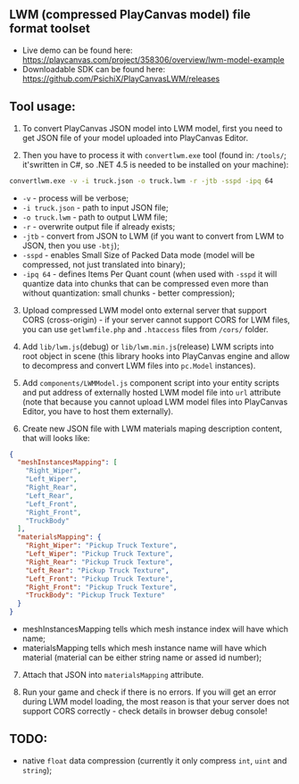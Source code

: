 LWM (compressed PlayCanvas model) file format toolset
------

* Live demo can be found here: https://playcanvas.com/project/358306/overview/lwm-model-example
* Downloadable SDK can be found here: https://github.com/PsichiX/PlayCanvasLWM/releases

Tool usage:
------

1. To convert PlayCanvas JSON model into LWM model, first you need to get JSON file of your model uploaded into PlayCanvas Editor.

2. Then you have to process it with `convertlwm.exe` tool (found in: `/tools/`; it'swritten in C#, so .NET 4.5 is needed to be installed on your machine):

  ```bash
  convertlwm.exe -v -i truck.json -o truck.lwm -r -jtb -sspd -ipq 64
  ```
  * `-v` - process will be verbose;
  * `-i truck.json` - path to input JSON file;
  * `-o truck.lwm` - path to output LWM file;
  * `-r` - overwrite output file if already exists;
  * `-jtb` - convert from JSON to LWM (if you want to convert from LWM to JSON, then you use `-btj`);
  * `-sspd` - enables Small Size of Packed Data mode (model will be compressed, not just translated into binary);
  * `-ipq 64` - defines Items Per Quant count (when used with `-sspd` it will quantize data into chunks that can be compressed even more than without quantization: small chunks - better compression);

3. Upload compressed LWM model onto external server that support CORS (cross-origin) - if your server cannot support CORS for LWM files, you can use `getlwmfile.php` and `.htaccess` files from `/cors/` folder.

4. Add `lib/lwm.js`(debug) or `lib/lwm.min.js`(release) LWM scripts into root object in scene (this library hooks into PlayCanvas engine and allow to decompress and convert LWM files into `pc.Model` instances).

5. Add `components/LWMModel.js` component script into your entity scripts and put address of externally hosted LWM model file into `url` attribute (note that because you cannot upload LWM model files into PlayCanvas Editor, you have to host them externally).

6. Create new JSON file with LWM materials maping description content, that will looks like:

  ```json
  {
    "meshInstancesMapping": [
      "Right_Wiper",
      "Left_Wiper",
      "Right_Rear",
      "Left_Rear",
      "Left_Front",
      "Right_Front",
      "TruckBody"
    ],
    "materialsMapping": {
      "Right_Wiper": "Pickup Truck Texture",
      "Left_Wiper": "Pickup Truck Texture",
      "Right_Rear": "Pickup Truck Texture",
      "Left_Rear": "Pickup Truck Texture",
      "Left_Front": "Pickup Truck Texture",
      "Right_Front": "Pickup Truck Texture",
      "TruckBody": "Pickup Truck Texture"
    }
  }
  ```
  * meshInstancesMapping tells which mesh instance index will have which name;
  * materialsMapping tells which mesh instance name will have which material (material can be either string name or assed id number);

7. Attach that JSON into `materialsMapping` attribute.

8. Run your game and check if there is no errors. If you will get an error during LWM model loading, the most reason is that your server does not support CORS correctly - check details in browser debug console!

TODO:
------

* native `float` data compression (currently it only compress `int`, `uint` and `string`);
